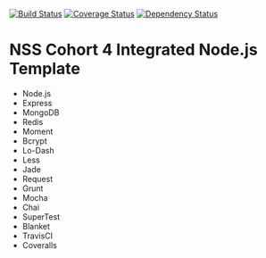[![Build Status](https://travis-ci.org/adamthede/addcontxt-local-test2.svg?branch=master)](https://travis-ci.org/adamthede/addcontxt-local-test2)
[![Coverage Status](https://coveralls.io/repos/adamthede/addcontxt-local-test2/badge.png)](https://coveralls.io/r/adamthede/addcontxt-local-test2)
[![Dependency Status](https://gemnasium.com/adamthede/addcontxt-local-test2.svg)](https://gemnasium.com/adamthede/addcontxt-local-test2)

NSS Cohort 4 Integrated Node.js Template
========================================

- Node.js
- Express
- MongoDB
- Redis
- Moment
- Bcrypt
- Lo-Dash
- Less
- Jade
- Request
- Grunt
- Mocha
- Chai
- SuperTest
- Blanket
- TravisCI
- Coveralls

